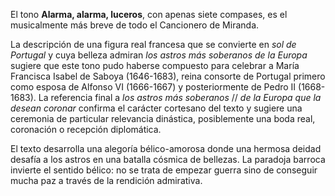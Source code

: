 El tono **Alarma, alarma, luceros**, con apenas siete compases, es el
musicalmente más breve de todo el Cancionero de Miranda.

La descripción de una figura real francesa que se convierte en *sol de Portugal* y cuya belleza admiran *los astros más soberanos de la Europa* sugiere que este tono pudo haberse compuesto para celebrar a María Francisca Isabel de Saboya (1646-1683), reina consorte de Portugal primero como esposa de Alfonso VI (1666-1667) y posteriormente de Pedro II (1668-1683). La referencia final a *los astros más soberanos* // *de la Europa que la desean coronar* confirma el carácter cortesano del texto y sugiere una ceremonia de particular relevancia dinástica, posiblemente una boda real, coronación o recepción diplomática.

El texto desarrolla una alegoría bélico-amorosa donde una hermosa deidad desafía a los astros en una batalla cósmica de bellezas. La paradoja barroca invierte el sentido bélico: no se trata de empezar guerra sino de conseguir mucha paz a través de la rendición admirativa.

